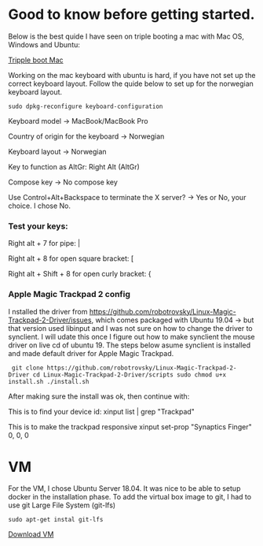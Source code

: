 # Good to know before getting started.

Below is the best quide I have seen on triple booting a mac with Mac OS, Windows and Ubuntu:

[Tripple boot Mac ](https://www.innoq.com/en/blog/triple-booting-a-mac/)

Working on the mac keyboard with ubuntu is hard, if you have not set up the correct keyboard layout.
Follow the quide below to set up for the norwegian keyboard layout.

`sudo dpkg-reconfigure keyboard-configuration`

Keyboard model -> MacBook/MacBook Pro

Country of origin for the keyboard -> Norwegian

Keyboard layout -> Norwegian

Key to function as AltGr: Right Alt (AltGr)

Compose key -> No compose key

Use Control+Alt+Backspace to terminate the X server? -> Yes or No, your choice. I chose No.

### Test your keys:

Right alt + 7 for pipe: |

Right alt + 8 for open square bracket: [

Right alt + Shift + 8 for open curly bracket: {

### Apple Magic Trackpad 2 config
I nstalled the driver from https://github.com/robotrovsky/Linux-Magic-Trackpad-2-Driver/issues, which comes packaged with Ubuntu 19.04 -> but that version used libinput and I was not sure on how to change the driver to synclient. I will udate this once I figure out how to make synclient the mouse driver on live cd of ubuntu 19. The steps below asume synclient is installed and made default driver for Apple Magic Trackpad.

` git clone https://github.com/robotrovsky/Linux-Magic-Trackpad-2-Driver
  cd Linux-Magic-Trackpad-2-Driver/scripts
  sudo chmod u+x install.sh
  ./install.sh`

After making sure the install was ok, then continue with:

This is to find your device id:
xinput list | grep "Trackpad"

This is to make the trackpad responsive
xinput set-prop <id> "Synaptics Finger" 0, 0, 0


# VM

For the VM, I chose Ubuntu Server 18.04. It was nice to be able to setup docker in the installation phase.
To add the virtual box image to git, I had to use git Large File System (git-lfs)

`sudo apt-get instal git-lfs`

[Download VM](https://github.com/parkerlarry/learning_linux/raw/master/VM/VM-ubuntu-18.ova)
